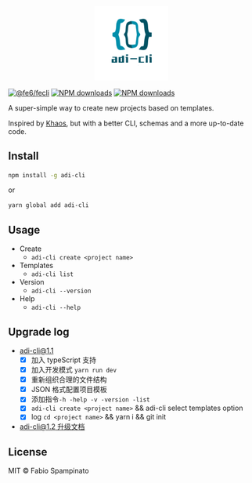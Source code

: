 <!--
 * @Author: ADI
 * @Date: 2020-12-30 18:10:07
 * @LastEditors: ADI
 * @LastEditTime: 2021-01-23 11:39:48
-->
<p align="center">
  <img src="https://raw.githubusercontent.com/13168335674/adi-cli/main/public/images/logo.png" width=150 alt="Logo">
</p>

[![@fe6/fecli](https://img.shields.io/npm/v/adi-cli.svg?style=flat-square)](https://www.npmjs.com/package/adi-cli) [![NPM downloads](https://img.shields.io/npm/dm/adi-cli?style=flat-square)](https://www.npmjs.com/package/adi-cli) [![NPM downloads](https://img.shields.io/npm/dt/adi-cli?style=flat-square)](https://www.npmjs.com/package/adi-cli)

A super-simple way to create new projects based on templates.

Inspired by [Khaos](https://github.com/segmentio/khaos), but with a better CLI, schemas and a more up-to-date code.

## Install

```sh
npm install -g adi-cli
```

or

```sh
yarn global add adi-cli
```

## Usage

- Create
  - `adi-cli create <project name>`
- Templates
  - `adi-cli list`
- Version
  - `adi-cli --version`
- Help
  - `adi-cli --help`

## Upgrade log

- adi-cli@1.1
  - [x] 加入 typeScript 支持
  - [x] 加入开发模式 `yarn run dev`
  - [x] 重新组织合理的文件结构
  - [x] JSON 格式配置项目模板
  - [x] 添加指令`-h -help -v -version -list`
  - [x] `adi-cli create <project name>` && adi-cli select templates option
  - [x] log `cd <project name>` && yarn i && git init
- [adi-cli@1.2 升级文档](changelogs/rollup-ts-babel.md)

## License

MIT © Fabio Spampinato
